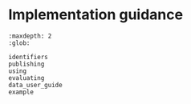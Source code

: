 # Implementation guidance

```{toctree}
:maxdepth: 2
:glob:

identifiers
publishing
using
evaluating
data_user_guide
example
```
